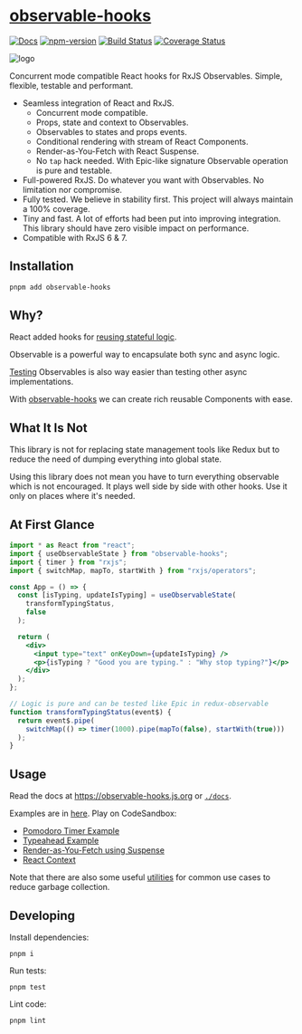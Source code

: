 # [observable-hooks](https://github.com/crimx/observable-hooks)

[![Docs](https://img.shields.io/badge/Docs-read-%23fdf9f5)](https://observable-hooks.js.org)
[![npm-version](https://img.shields.io/npm/v/observable-hooks.svg)](https://www.npmjs.com/package/observable-hooks)
[![Build Status](https://github.com/crimx/observable-hooks/actions/workflows/build.yml/badge.svg)](https://github.com/crimx/observable-hooks/actions/workflows/build.yml)
[![Coverage Status](https://img.shields.io/codeclimate/coverage/crimx/observable-hooks)](https://codeclimate.com/github/crimx/observable-hooks)

![logo](https://github.com/crimx/observable-hooks/blob/main/logo.jpg?raw=true)

Concurrent mode compatible React hooks for RxJS Observables. Simple, flexible, testable and performant.

- Seamless integration of React and RxJS.
  - Concurrent mode compatible.
  - Props, state and context to Observables.
  - Observables to states and props events.
  - Conditional rendering with stream of React Components.
  - Render-as-You-Fetch with React Suspense.
  - No `tap` hack needed. With Epic-like signature Observable operation is pure and testable.
- Full-powered RxJS. Do whatever you want with Observables. No limitation nor compromise.
- Fully tested. We believe in stability first. This project will always maintain a 100% coverage.
- Tiny and fast. A lot of efforts had been put into improving integration. This library should have zero visible impact on performance.
- Compatible with RxJS 6 & 7.

## Installation

```bash
pnpm add observable-hooks
```

## Why?

React added hooks for [reusing stateful logic](https://reactjs.org/docs/hooks-intro.html#its-hard-to-reuse-stateful-logic-between-components).

Observable is a powerful way to encapsulate both sync and async logic.

[Testing](https://rxjs-dev.firebaseapp.com/guide/testing/marble-testing) Observables is also way easier than testing other async implementations.

With [observable-hooks](https://github.com/crimx/observable-hooks) we can create rich reusable Components with ease.

## What It Is Not

This library is not for replacing state management tools like Redux but to reduce the need of dumping everything into global state.

Using this library does not mean you have to turn everything observable which is not encouraged. It plays well side by side with other hooks. Use it only on places where it's needed.

## At First Glance

```jsx
import * as React from "react";
import { useObservableState } from "observable-hooks";
import { timer } from "rxjs";
import { switchMap, mapTo, startWith } from "rxjs/operators";

const App = () => {
  const [isTyping, updateIsTyping] = useObservableState(
    transformTypingStatus,
    false
  );

  return (
    <div>
      <input type="text" onKeyDown={updateIsTyping} />
      <p>{isTyping ? "Good you are typing." : "Why stop typing?"}</p>
    </div>
  );
};

// Logic is pure and can be tested like Epic in redux-observable
function transformTypingStatus(event$) {
  return event$.pipe(
    switchMap(() => timer(1000).pipe(mapTo(false), startWith(true)))
  );
}
```

## Usage

Read the docs at <https://observable-hooks.js.org> or [`./docs`](./docs/).

Examples are in [here](https://github.com/crimx/observable-hooks/tree/main/examples). Play on CodeSandbox:

- [Pomodoro Timer Example](https://codesandbox.io/s/github/crimx/observable-hooks/tree/main/examples/pomodoro-timer)
- [Typeahead Example](https://codesandbox.io/s/github/crimx/observable-hooks/tree/main/examples/typeahead)
- [Render-as-You-Fetch using Suspense](https://codesandbox.io/s/github/crimx/observable-hooks/tree/main/examples/suspense)
- [React Context](https://codesandbox.io/s/github/crimx/observable-hooks/tree/main/examples/context)

Note that there are also some useful [utilities](https://observable-hooks.js.org/api/helpers.html) for common use cases to reduce garbage collection.

## Developing

Install dependencies:

```
pnpm i
```

Run tests:

```
pnpm test
```

Lint code:

```
pnpm lint
```

[docs]: https://observable-hooks.js.org
